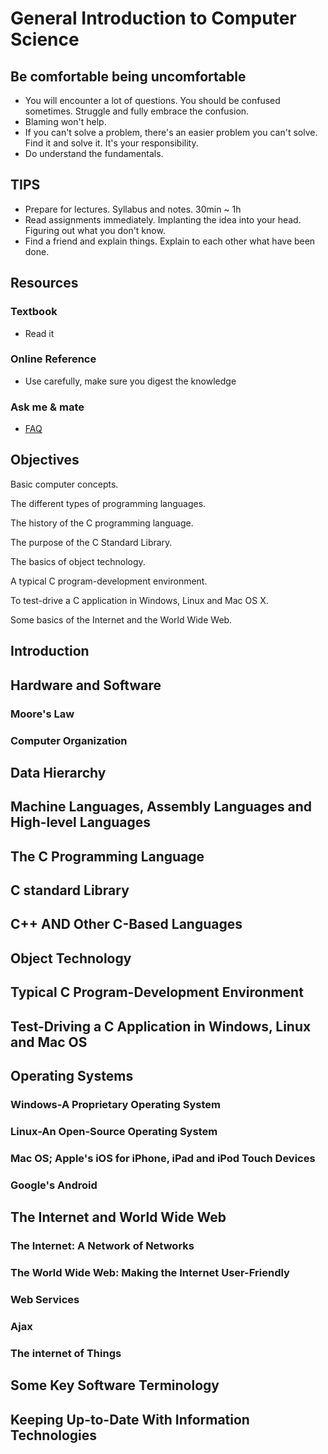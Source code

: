 # General Introduction to Computer Science  

## Be comfortable being uncomfortable

- You will encounter a lot of questions. You should be confused sometimes. Struggle and fully embrace the confusion.
- Blaming won't help.
- If you can't solve a problem, there's an easier problem you can't solve. Find it and solve it. It's your responsibility.
- Do understand the fundamentals.

## TIPS

- Prepare for lectures. Syllabus and notes. 30min ~ 1h
- Read assignments immediately. Implanting the idea into your head. Figuring out what you don't know.
- Find a friend and explain things. Explain to each other what have been done.

## Resources

### Textbook

- Read it

### Online Reference

- Use carefully, make sure you digest the knowledge

### Ask me & mate

- [FAQ](../FAQ/FAQ.md)

## Objectives

Basic computer concepts. 

The different types of programming languages. 

The history of the C programming language. 

The purpose of the C Standard Library. 

The basics of object technology. 

A typical C program-development environment. 

To test-drive a C application in Windows, Linux and Mac OS X. 

Some basics of the Internet and the World Wide Web.

## Introduction



## Hardware and Software

### Moore's Law



### Computer Organization



## Data Hierarchy



## Machine Languages, Assembly Languages and High-level Languages



## The C Programming Language



## C standard Library



## C++ AND Other C-Based Languages



## Object Technology



## Typical C Program-Development Environment



## Test-Driving a C Application in Windows, Linux and Mac OS



## Operating Systems

### Windows-A Proprietary Operating System



### Linux-An Open-Source Operating System



### Mac OS; Apple's iOS for iPhone, iPad and iPod Touch Devices



### Google's Android



## The Internet and World Wide Web

### The Internet: A Network of Networks



### The World Wide Web: Making the Internet User-Friendly



### Web Services



### Ajax



### The internet of Things



## Some Key Software Terminology



## Keeping Up-to-Date With Information Technologies







